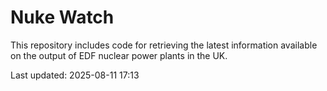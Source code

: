 # Nuke Watch

This repository includes code for retrieving the latest information available on the output of EDF nuclear power plants in the UK.

Last updated: 2025-08-11 17:13